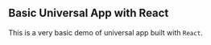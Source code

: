 Basic Universal App with React
-------------------------------
This is a very basic demo of universal app built with `React`.